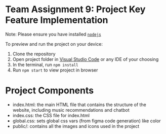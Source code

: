 
  # Team Assignment 9: Project Key Feature Implementation

  Note: Please ensure you have installed <code><a href="https://nodejs.org/en/download/">nodejs</a></code>

  To preview and run the project on your device:
  1) Clone the repository 
  2) Open project folder in <a href="https://code.visualstudio.com/download">Visual Studio Code</a> or any IDE of your choosing
  3) In the terminal, run `npm install`
  4) Run `npm start` to view project in browser

  # Project Components 
  - index.html: the main HTML file that contains the structure of the website, including music recommendations and chatbot
  - index.css: the CSS file for index.html
  - global.css: sets global css vars (from figma code generation) like color
  - public/: contains all the images and icons used in the project
  



